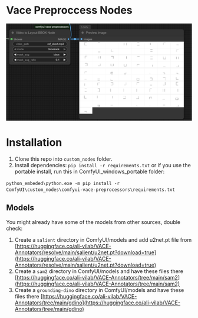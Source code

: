 # Vace Preproccess Nodes

![Pass a bbox of for the first frame and it will be tracked accross all frames](layoutbbox.png)

# Installation
1. Clone this repo into `custom_nodes` folder.
2. Install dependencies: `pip install -r requirements.txt`
   or if you use the portable install, run this in ComfyUI_windows_portable folder:

  `python_embeded\python.exe -m pip install -r ComfyUI\custom_nodes\comfyui-vace-preprocessors\requirements.txt`

## Models

You might already have some of the models from other sources, double check:

1. Create a `salient` directory in ComfyUI/models and add u2net.pt file from [https://huggingface.co/ali-vilab/VACE-Annotators/resolve/main/salient/u2net.pt?download=true](https://huggingface.co/ali-vilab/VACE-Annotators/resolve/main/salient/u2net.pt?download=true)
2. Create a `sam2` directory in ComfyUI/models and have these files there [https://huggingface.co/ali-vilab/VACE-Annotators/tree/main/sam2](https://huggingface.co/ali-vilab/VACE-Annotators/tree/main/sam2)
3. Create a `grounding-dino` directory in ComfyUI/models and have these files there [https://huggingface.co/ali-vilab/VACE-Annotators/tree/main/gdino](https://huggingface.co/ali-vilab/VACE-Annotators/tree/main/gdino)
